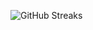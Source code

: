 ![GitHub Streaks](https://github-streaks-mqc9.onrender.com/streak/happilli/image?theme=midnight&cache_bust=1743258198&lang=ja)
